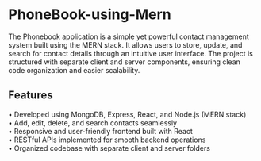 # PhoneBook-using-Mern

The Phonebook application is a simple yet powerful contact management system built using the MERN stack. It allows users to store, update, and search for contact details through an intuitive user interface. The project is structured with separate client and server components, ensuring clean code organization and easier scalability.

## Features

• Developed using MongoDB, Express, React, and Node.js (MERN stack)  
• Add, edit, delete, and search contacts seamlessly  
• Responsive and user-friendly frontend built with React  
• RESTful APIs implemented for smooth backend operations  
• Organized codebase with separate client and server folders  
